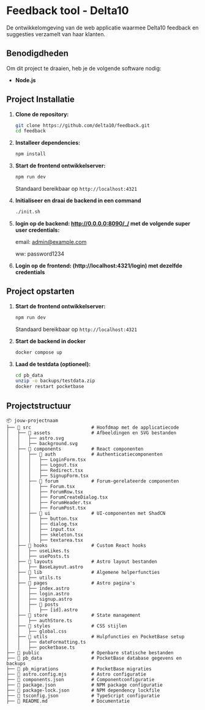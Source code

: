 # Feedback tool - Delta10
De ontwikkelomgeving van de web applicatie waarmee Delta10 feedback en suggesties verzamelt van haar klanten.

## Benodigdheden

Om dit project te draaien, heb je de volgende software nodig:

- **Node.js** 

## Project Installatie

1. **Clone de repository:**
   ```sh
   git clone https://github.com/delta10/feedback.git
   cd feedback
   ```

2. **Installeer dependencies:**
   ```sh
   npm install
   ```

3. **Start de frontend ontwikkelserver:**
   ```sh
   npm run dev
   ```
   Standaard bereikbaar op `http://localhost:4321`


4. **Initialiseer en draai de backend in een command**
   ```sh
   ./init.sh
   ```
5. **login op de backend: http://0.0.0.0:8090/_/ met de volgende super user credentials:**

   email: admin@example.com

   ww: password1234


6. **Login op de frontend: (http://localhost:4321/login) met dezelfde credentials**   


## Project opstarten
1. **Start de frontend ontwikkelserver:**
   ```sh
   npm run dev
   ```
   Standaard bereikbaar op `http://localhost:4321`


2. **Start de backend in docker**
   ```sh
   docker compose up
   ```

3. **Laad de testdata (optioneel):**
   ```sh
   cd pb_data
   unzip -o backups/testdata.zip
   docker restart pocketbase 
   ```

## Projectstructuur

```plaintext
📦 jouw-projectnaam
├── 📂 src                      # Hoofdmap met de applicatiecode
│   ├── 📂 assets               # Afbeeldingen en SVG bestanden
│   │   ├── astro.svg
│   │   ├── background.svg
│   ├── 📂 components           # React componenten
│   │   ├── 📂 auth             # Authenticatiecomponenten
│   │   │   ├── LoginForm.tsx
│   │   │   ├── Logout.tsx
│   │   │   ├── Redirect.tsx
│   │   │   ├── SignupForm.tsx
│   │   ├── 📂 forum            # Forum-gerelateerde componenten
│   │   │   ├── Forum.tsx
│   │   │   ├── ForumRow.tsx
│   │   │   ├── ForumCreateDialog.tsx
│   │   │   ├── ForumHeader.tsx
│   │   │   ├── ForumPost.tsx
│   │   ├── 📂 ui               # UI-componenten met ShadCN
│   │   │   ├── button.tsx
│   │   │   ├── dialog.tsx
│   │   │   ├── input.tsx
│   │   │   ├── skeleton.tsx
│   │   │   ├── textarea.tsx
│   ├── 📂 hooks                # Custom React hooks
│   │   ├── useLikes.ts
│   │   ├── usePosts.ts
│   ├── 📂 layouts              # Astro layout bestanden
│   │   ├── BaseLayout.astro
│   ├── 📂 lib                  # Algemene helperfuncties
│   │   ├── utils.ts
│   ├── 📂 pages                # Astro pagina's
│   │   ├── index.astro
│   │   ├── login.astro
│   │   ├── signup.astro
│   │   ├── 📂 posts
│   │   │   ├── [id].astro
│   ├── 📂 store                # State management
│   │   ├── authStore.ts
│   ├── 📂 styles               # CSS stijlen
│   │   ├── global.css
│   ├── 📂 utils                # Hulpfuncties en PocketBase setup
│   │   ├── dateFormatting.ts
│   │   ├── pocketbase.ts
├── 📂 public                   # Openbare statische bestanden
├── 📂 pb_data                  # PocketBase database gegevens en backups
├── 📂 pb_migrations            # PocketBase migraties
├── 📄 astro.config.mjs         # Astro configuratie
├── 📄 components.json          # Componentconfiguratie
├── 📄 package.json             # NPM package configuratie
├── 📄 package-lock.json        # NPM dependency lockfile
├── 📄 tsconfig.json            # TypeScript configuratie
├── 📄 README.md                # Documentatie
```